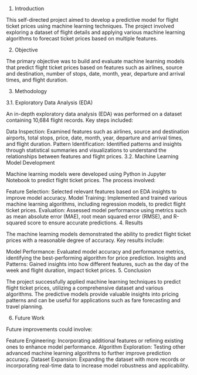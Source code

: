 1. Introduction

This self-directed project aimed to develop a predictive model for flight ticket prices using machine learning techniques. The project involved exploring a dataset of flight details and applying various machine learning algorithms to forecast ticket prices based on multiple features.

2. Objective

The primary objective was to build and evaluate machine learning models that predict flight ticket prices based on features such as airlines, source and destination, number of stops, date, month, year, departure and arrival times, and flight duration.

3. Methodology

3.1. Exploratory Data Analysis (EDA)

An in-depth exploratory data analysis (EDA) was performed on a dataset containing 10,684 flight records. Key steps included:

Data Inspection: Examined features such as airlines, source and destination airports, total stops, price, date, month, year, departure and arrival times, and flight duration.
Pattern Identification: Identified patterns and insights through statistical summaries and visualizations to understand the relationships between features and flight prices.
3.2. Machine Learning Model Development

Machine learning models were developed using Python in Jupyter Notebook to predict flight ticket prices. The process involved:

Feature Selection: Selected relevant features based on EDA insights to improve model accuracy.
Model Training: Implemented and trained various machine learning algorithms, including regression models, to predict flight ticket prices.
Evaluation: Assessed model performance using metrics such as mean absolute error (MAE), root mean squared error (RMSE), and R-squared score to ensure accurate predictions.
4. Results

The machine learning models demonstrated the ability to predict flight ticket prices with a reasonable degree of accuracy. Key results include:

Model Performance: Evaluated model accuracy and performance metrics, identifying the best-performing algorithm for price prediction.
Insights and Patterns: Gained insights into how different features, such as the day of the week and flight duration, impact ticket prices.
5. Conclusion

The project successfully applied machine learning techniques to predict flight ticket prices, utilizing a comprehensive dataset and various algorithms. The predictive models provide valuable insights into pricing patterns and can be useful for applications such as fare forecasting and travel planning.

6. Future Work

Future improvements could involve:

Feature Engineering: Incorporating additional features or refining existing ones to enhance model performance.
Algorithm Exploration: Testing other advanced machine learning algorithms to further improve prediction accuracy.
Dataset Expansion: Expanding the dataset with more records or incorporating real-time data to increase model robustness and applicability.

